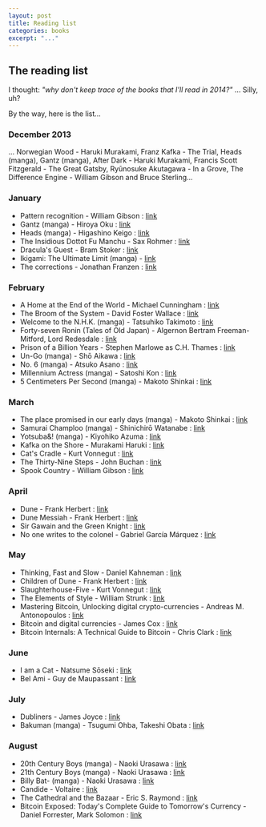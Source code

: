 ```yaml
---
layout: post
title: Reading list
categories: books
excerpt: "..."
---
```


## The reading list

I thought: _"why don't keep trace of the books that I'll read in 2014?"_ ... Silly, uh?

By the way, here is the list&#46;&#46;&#46;

### December 2013

... Norwegian Wood - Haruki Murakami, Franz Kafka - The Trial, Heads (manga), Gantz (manga), After Dark - Haruki Murakami, Francis Scott Fitzgerald - The Great Gatsby, Ryūnosuke Akutagawa - In a Grove, The Difference Engine - William Gibson and Bruce Sterling&#46;&#46;&#46;

### January

- Pattern recognition - William Gibson : [link](http://en.wikipedia.org/wiki/Pattern_Recognition_%28novel%29)
- Gantz (manga) - Hiroya Oku : [link](http://en.wikipedia.org/wiki/Gantz)
- Heads (manga) - Higashino Keigo : [link](http://www.mangahere.com/manga/heads/)
- The Insidious Dottot Fu Manchu - Sax Rohmer : [link](http://en.wikipedia.org/wiki/Nayland_Smith#Commissioner_Sir_Denis_Nayland_Smith_and_Dr._Petrie)
- Dracula's Guest - Bram Stoker : [link](http://en.wikipedia.org/wiki/Dracula's_Guest_and_Other_Weird_Stories)
- Ikigami: The Ultimate Limit (manga) - [link](http://en.wikipedia.org/wiki/Ikigami:_The_Ultimate_Limit)
- The corrections - Jonathan Franzen : [link](http://en.wikipedia.org/wiki/The_Corrections)

### February

- A Home at the End of the World - Michael Cunningham : [link](http://en.wikipedia.org/wiki/A_Home_at_the_End_of_the_World)
- The Broom of the System - David Foster Wallace : [link](http://en.wikipedia.org/wiki/The_Broom_of_the_System)
- Welcome to the N.H.K. (manga) - Tatsuhiko Takimoto : [link](http://en.wikipedia.org/wiki/Welcome_to_the_N.H.K)
- Forty-seven Ronin (Tales of Old Japan) - Algernon Bertram Freeman-Mitford, Lord Redesdale : [link](http://en.wikipedia.org/wiki/Tales_of_Old_Japan)
- Prison of a Billion Years - Stephen Marlowe as C.H. Thames : [link](http://www.feedbooks.com/book/4753/prison-of-a-billion-years)
- Un-Go (manga) - Shō Aikawa : [link](http://en.wikipedia.org/wiki/Un-Go)
- No. 6 (manga) - Atsuko Asano : [link](http://en.wikipedia.org/wiki/No._6)
- Millennium Actress (manga) - Satoshi Kon : [link](http://en.wikipedia.org/wiki/Millennium_Actress)
- 5 Centimeters Per Second (manga) - Makoto Shinkai : [link](http://en.wikipedia.org/wiki/5_Centimeters_Per_Second)

### March

- The place promised in our early days (manga) - Makoto Shinkai : [link](http://en.wikipedia.org/wiki/The_Place_Promised_in_Our_Early_Days)
- Samurai Champloo (manga) - Shinichirō Watanabe : [link](http://en.wikipedia.org/wiki/Samurai_Champloo)
- Yotsuba&! (manga) - Kiyohiko Azuma : [link](http://en.wikipedia.org/wiki/Yotsuba&!)
- Kafka on the Shore - Murakami Haruki : [link](http://en.wikipedia.org/wiki/Kafka_on_the_Shore)
- Cat's Cradle - Kurt Vonnegut : [link](http://en.wikipedia.org/wiki/Cat%27s_Cradle)
- The Thirty-Nine Steps - John Buchan : [link](http://en.wikipedia.org/wiki/The_Thirty-Nine_Steps)
- Spook Country - William Gibson : [link](http://en.wikipedia.org/wiki/Spook_Country)

### April
- Dune - Frank Herbert : [link](http://en.wikipedia.org/wiki/Dune_%28novel%29)
- Dune Messiah - Frank Herbert : [link](http://en.wikipedia.org/wiki/Dune_Messiah)
- Sir Gawain and the Green Knight : [link](http://en.wikipedia.org/wiki/Sir_Gawain_and_the_Green_Knight)
- No one writes to the colonel - Gabriel García Márquez : [link](http://en.wikipedia.org/wiki/No_One_Writes_to_the_Colonel)

### May
- Thinking, Fast and Slow - Daniel Kahneman : [link](http://en.wikipedia.org/wiki/Thinking,_Fast_and_Slow)
- Children of Dune - Frank Herbert : [link](http://en.wikipedia.org/wiki/Children_of_Dune)
- Slaughterhouse-Five - Kurt Vonnegut : [link](http://en.wikipedia.org/wiki/Slaughterhouse-Five)
- The Elements of Style - William Strunk : [link](http://en.wikipedia.org/wiki/The_Elements_of_Style)
- Mastering Bitcoin, Unlocking digital crypto-currencies - Andreas M. Antonopoulos : [link](http://shop.oreilly.com/product/0636920032281.do)
- Bitcoin and digital currencies - James Cox : [link](http://www.goodreads.com/book/show/18211407-bitcoin-and-digital-currencies)
- Bitcoin Internals: A Technical Guide to Bitcoin - Chris Clark : [link](http://www.amazon.com/Bitcoin-Internals-Technical-Guide-ebook/dp/B00DG8EPT0)

### June
- I am a Cat - Natsume Sōseki : [link](https://en.wikipedia.org/wiki/I_Am_a_Cat)
- Bel Ami - Guy de Maupassant : [link](https://en.wikipedia.org/wiki/Bel_Ami)

### July
- Dubliners - James Joyce : [link](https://en.wikipedia.org/wiki/Dubliners)
- Bakuman (manga) - Tsugumi Ohba, Takeshi Obata : [link](https://en.wikipedia.org/wiki/Bakuman)

### August
- 20th Century Boys (manga) - Naoki Urasawa : [link](http://en.wikipedia.org/wiki/20th_Century_Boys)
- 21th Century Boys (manga) - Naoki Urasawa : [link](http://en.wikipedia.org/wiki/List_of_20th_Century_Boys_chapters#21st_Century_Boys)
- Billy Bat- (manga) - Naoki Urasawa : [link](https://en.wikipedia.org/wiki/Billy_Bat)
- Candide - Voltaire : [link](http://en.wikipedia.org/wiki/Candide)
- The Cathedral and the Bazaar - Eric S. Raymond : [link](http://en.wikipedia.org/wiki/The_Cathedral_and_the_Bazaar)
- Bitcoin Exposed: Today's Complete Guide to Tomorrow's Currency - Daniel Forrester, Mark Solomon : [link](http://www.amazon.com/Bitcoin-Exposed-Complete-Tomorrows-Currency/dp/1489598669)

